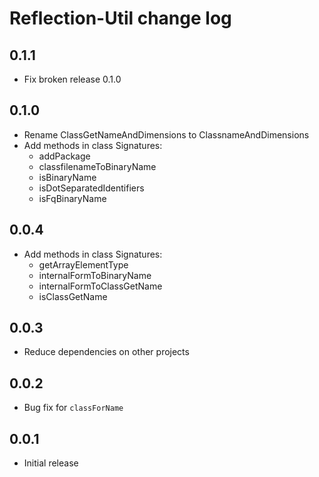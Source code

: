 # Reflection-Util change log

## 0.1.1

- Fix broken release 0.1.0

## 0.1.0

- Rename ClassGetNameAndDimensions to ClassnameAndDimensions
- Add methods in class Signatures:
   - addPackage
   - classfilenameToBinaryName
   - isBinaryName
   - isDotSeparatedIdentifiers
   - isFqBinaryName

## 0.0.4

- Add methods in class Signatures:
   - getArrayElementType
   - internalFormToBinaryName
   - internalFormToClassGetName
   - isClassGetName

## 0.0.3

- Reduce dependencies on other projects

## 0.0.2

- Bug fix for `classForName`

## 0.0.1

- Initial release

